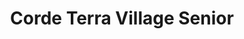 ---
title: Corde Terra Village Senior
phone: (408) 298-9988
website: https://fpisccha.com/property/corde-terra-senior/
management: FPI Management Inc.
location: "San Jose"
tags: []
---